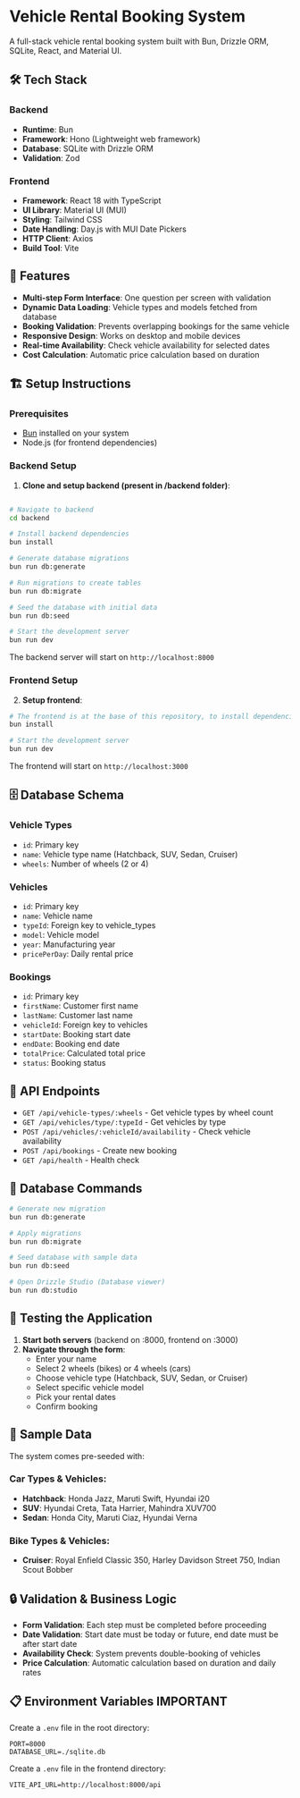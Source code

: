 # Vehicle Rental Booking System

A full-stack vehicle rental booking system built with Bun, Drizzle ORM, SQLite, React, and Material UI.

## 🛠 Tech Stack

### Backend
- **Runtime**: Bun
- **Framework**: Hono (Lightweight web framework)
- **Database**: SQLite with Drizzle ORM
- **Validation**: Zod

### Frontend
- **Framework**: React 18 with TypeScript
- **UI Library**: Material UI (MUI)
- **Styling**: Tailwind CSS
- **Date Handling**: Day.js with MUI Date Pickers
- **HTTP Client**: Axios
- **Build Tool**: Vite

## 🚀 Features

- **Multi-step Form Interface**: One question per screen with validation
- **Dynamic Data Loading**: Vehicle types and models fetched from database
- **Booking Validation**: Prevents overlapping bookings for the same vehicle
- **Responsive Design**: Works on desktop and mobile devices
- **Real-time Availability**: Check vehicle availability for selected dates
- **Cost Calculation**: Automatic price calculation based on duration

## 🏗 Setup Instructions

### Prerequisites
- [Bun](https://bun.sh) installed on your system
- Node.js (for frontend dependencies)

### Backend Setup

1. **Clone and setup backend (present in /backend folder)**:
```bash

# Navigate to backend
cd backend

# Install backend dependencies
bun install

# Generate database migrations
bun run db:generate

# Run migrations to create tables
bun run db:migrate

# Seed the database with initial data
bun run db:seed

# Start the development server
bun run dev
```

The backend server will start on `http://localhost:8000`

### Frontend Setup

2. **Setup frontend**:
```bash
# The frontend is at the base of this repository, to install dependencies run
bun install

# Start the development server
bun run dev
```

The frontend will start on `http://localhost:3000`

## 🗄 Database Schema

### Vehicle Types
- `id`: Primary key
- `name`: Vehicle type name (Hatchback, SUV, Sedan, Cruiser)
- `wheels`: Number of wheels (2 or 4)

### Vehicles
- `id`: Primary key
- `name`: Vehicle name
- `typeId`: Foreign key to vehicle_types
- `model`: Vehicle model
- `year`: Manufacturing year
- `pricePerDay`: Daily rental price

### Bookings
- `id`: Primary key
- `firstName`: Customer first name
- `lastName`: Customer last name
- `vehicleId`: Foreign key to vehicles
- `startDate`: Booking start date
- `endDate`: Booking end date
- `totalPrice`: Calculated total price
- `status`: Booking status

## 🔧 API Endpoints

- `GET /api/vehicle-types/:wheels` - Get vehicle types by wheel count
- `GET /api/vehicles/type/:typeId` - Get vehicles by type
- `POST /api/vehicles/:vehicleId/availability` - Check vehicle availability
- `POST /api/bookings` - Create new booking
- `GET /api/health` - Health check

## 💾 Database Commands

```bash
# Generate new migration
bun run db:generate

# Apply migrations
bun run db:migrate

# Seed database with sample data
bun run db:seed

# Open Drizzle Studio (Database viewer)
bun run db:studio
```

## 🧪 Testing the Application

1. **Start both servers** (backend on :8000, frontend on :3000)
2. **Navigate through the form**:
   - Enter your name
   - Select 2 wheels (bikes) or 4 wheels (cars)
   - Choose vehicle type (Hatchback, SUV, Sedan, or Cruiser)
   - Select specific vehicle model
   - Pick your rental dates
   - Confirm booking

## 📝 Sample Data

The system comes pre-seeded with:

### Car Types & Vehicles:
- **Hatchback**: Honda Jazz, Maruti Swift, Hyundai i20
- **SUV**: Hyundai Creta, Tata Harrier, Mahindra XUV700
- **Sedan**: Honda City, Maruti Ciaz, Hyundai Verna

### Bike Types & Vehicles:
- **Cruiser**: Royal Enfield Classic 350, Harley Davidson Street 750, Indian Scout Bobber

## 🔒 Validation & Business Logic

- **Form Validation**: Each step must be completed before proceeding
- **Date Validation**: Start date must be today or future, end date must be after start date
- **Availability Check**: System prevents double-booking of vehicles
- **Price Calculation**: Automatic calculation based on duration and daily rates

## 📋 Environment Variables IMPORTANT

Create a `.env` file in the root directory:
```env
PORT=8000
DATABASE_URL=./sqlite.db
```

Create a `.env` file in the frontend directory:
```env
VITE_API_URL=http://localhost:8000/api
```